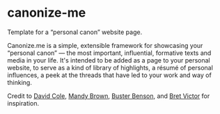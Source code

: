 # canonize-me
Template for a “personal canon” website page.

Canonize.me is a simple, extensible framework for showcasing your “personal canon” — the most important, influential, formative texts and media in your life. It's intended to be added as a page to your personal website, to serve as a kind of library of highlights, a résumé of personal influences, a peek at the threads that have led to your work and way of thinking.

Credit to [David Cole](http://davidcole.me/canon/), [Mandy Brown](http://aworkinglibrary.com/), [Buster Benson](https://github.com/busterbenson/public/blob/master/Codex.md), and [Bret Victor](http://worrydream.com/#!/Links) for inspiration.